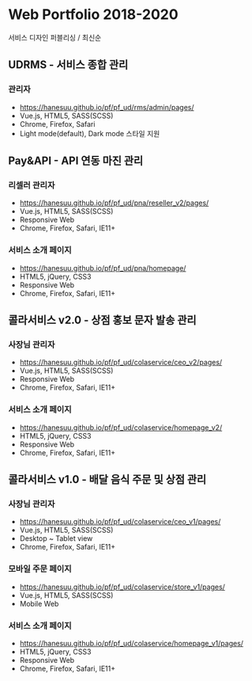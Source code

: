 # Web Portfolio 2018-2020
서비스 디자인 퍼블리싱 / 최신순


## UDRMS - 서비스 종합 관리

### 관리자
 - https://hanesuu.github.io/pf/pf_ud/rms/admin/pages/
 - Vue.js, HTML5, SASS(SCSS)
 - Chrome, Firefox, Safari
 - Light mode(default), Dark mode 스타일 지원


## Pay&API - API 연동 마진 관리
### 리셀러 관리자
 - https://hanesuu.github.io/pf/pf_ud/pna/reseller_v2/pages/
 - Vue.js, HTML5, SASS(SCSS)
 - Responsive Web
 - Chrome, Firefox, Safari, IE11+

### 서비스 소개 페이지
 - https://hanesuu.github.io/pf/pf_ud/pna/homepage/
 - HTML5, jQuery, CSS3
 - Responsive Web
 - Chrome, Firefox, Safari, IE11+


## 콜라서비스 v2.0 - 상점 홍보 문자 발송 관리

### 사장님 관리자
 - https://hanesuu.github.io/pf/pf_ud/colaservice/ceo_v2/pages/
 - Vue.js, HTML5, SASS(SCSS)
 - Responsive Web
 - Chrome, Firefox, Safari, IE11+

### 서비스 소개 페이지
 - https://hanesuu.github.io/pf/pf_ud/colaservice/homepage_v2/
 - HTML5, jQuery, CSS3
 - Responsive Web
 - Chrome, Firefox, Safari, IE11+


## 콜라서비스 v1.0 - 배달 음식 주문 및 상점 관리

### 사장님 관리자
 - https://hanesuu.github.io/pf/pf_ud/colaservice/ceo_v1/pages/
 - Vue.js, HTML5, SASS(SCSS)
 - Desktop ~ Tablet view
 - Chrome, Firefox, Safari, IE11+

### 모바일 주문 페이지
 - https://hanesuu.github.io/pf/pf_ud/colaservice/store_v1/pages/
 - Vue.js, HTML5, SASS(SCSS)
 - Mobile Web

### 서비스 소개 페이지
 - https://hanesuu.github.io/pf/pf_ud/colaservice/homepage_v1/pages/
 - HTML5, jQuery, CSS3
 - Responsive Web
 - Chrome, Firefox, Safari, IE11+
